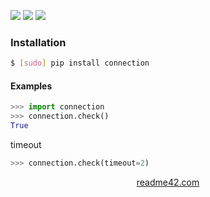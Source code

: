 <!--
https://readme42.com
-->


[![](https://img.shields.io/pypi/v/connection.svg?maxAge=3600)](https://pypi.org/project/connection/)
[![](https://img.shields.io/badge/License-Unlicense-blue.svg?longCache=True)](https://unlicense.org/)
[![](https://github.com/andrewp-as-is/connection.py/workflows/tests42/badge.svg)](https://github.com/andrewp-as-is/connection.py/actions)

### Installation
```bash
$ [sudo] pip install connection
```

#### Examples
```python
>>> import connection
>>> connection.check()
True
```

timeout
```python
>>> connection.check(timeout=2)
```

<p align="center">
    <a href="https://readme42.com/">readme42.com</a>
</p>
